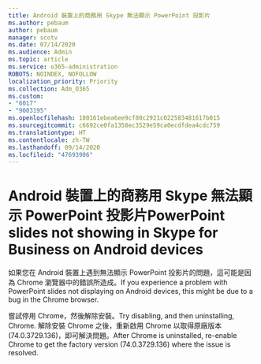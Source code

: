 ```yaml
---
title: Android 裝置上的商務用 Skype 無法顯示 PowerPoint 投影片
ms.author: pebaum
author: pebaum
manager: scotv
ms.date: 07/14/2020
ms.audience: Admin
ms.topic: article
ms.service: o365-administration
ROBOTS: NOINDEX, NOFOLLOW
localization_priority: Priority
ms.collection: Adm_O365
ms.custom:
- "6017"
- "9003195"
ms.openlocfilehash: 180161ebea6ee9cf80c2921c022583481617b015
ms.sourcegitcommit: c6692ce0fa1358ec3529e59ca0ecdfdea4cdc759
ms.translationtype: HT
ms.contentlocale: zh-TW
ms.lasthandoff: 09/14/2020
ms.locfileid: "47693906"
---
```

# <a name="powerpoint-slides-not-showing-in-skype-for-business-on-android-devices"></a><span data-ttu-id="160d1-102">Android 裝置上的商務用 Skype 無法顯示 PowerPoint 投影片</span><span class="sxs-lookup"><span data-stu-id="160d1-102">PowerPoint slides not showing in Skype for Business on Android devices</span></span>

<span data-ttu-id="160d1-103">如果您在 Android 裝置上遇到無法顯示 PowerPoint 投影片的問題，這可能是因為 Chrome 瀏覽器中的錯誤所造成。</span><span class="sxs-lookup"><span data-stu-id="160d1-103">If you experience a problem with PowerPoint slides not displaying on Android devices, this might be due to a bug in the Chrome browser.</span></span>

<span data-ttu-id="160d1-104">嘗試停用 Chrome，然後解除安裝。</span><span class="sxs-lookup"><span data-stu-id="160d1-104">Try disabling, and then uninstalling, Chrome.</span></span> <span data-ttu-id="160d1-105">解除安裝 Chrome 之後，重新啟用 Chrome 以取得原廠版本 (74.0.3729.136)，即可解決問題。</span><span class="sxs-lookup"><span data-stu-id="160d1-105">After Chrome is uninstalled, re-enable Chrome to get the factory version (74.0.3729.136) where the issue is resolved.</span></span>